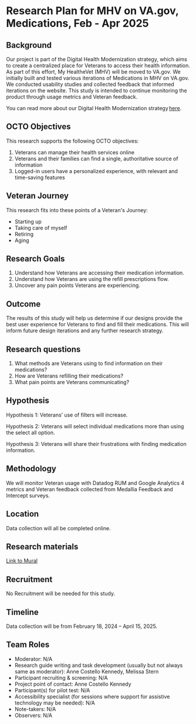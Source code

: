 # **Research Plan for MHV on VA.gov, Medications, Feb - Apr 2025**

## **Background**

Our project is part of the Digital Health Modernization strategy, which aims to create a centralized place for Veterans to access their health information. As part of this effort, My HealtheVet (MHV) will be moved to VA.gov. We initially built and tested various iterations of Medications in MHV on VA.gov. We conducted usability studies and collected feedback that informed iterations on the website. This study is intended to continue monitoring the product through usage metrics and Veteran feedback.

You can read more about our Digital Health Modernization strategy [here](https://github.com/department-of-veterans-affairs/va.gov-team/tree/master/products/health-care/digital-health-modernization/product).

## **OCTO Objectives**

This research supports the following OCTO objectives:

1. Veterans can manage their health services online
2. Veterans and their families can find a single, authoritative source of information
3. Logged-in users have a personalized experience, with relevant and time-saving features

## **Veteran Journey**

This research fits into these points of a Veteran's Journey:

- Starting up
- Taking care of myself
- Retiring
- Aging

## **Research Goals**

1. Understand how Veterans are accessing their medication information.
2. Understand how Veterans are using the refill prescriptions flow.
3. Uncover any pain points Veterans are experiencing.

## **Outcome**

The results of this study will help us determine if our designs provide the best user experience for Veterans to find and fill their medications. This will inform future design iterations and any further research strategy.

## **Research questions**

1. What methods are Veterans using to find information on their medications?
2. How are Veterans refilling their medications?
3. What pain points are Veterans communicating?

## **Hypothesis**

Hypothesis 1: Veterans’ use of filters will increase.

Hypothesis 2: Veterans will select individual medications more than using the select all option.

Hypothesis 3: Veterans will share their frustrations with finding medication information.

## **Methodology**

We will monitor Veteran usage with Datadog RUM and Google Analytics 4 metrics and Veteran feedback collected from Medallia Feedback and Intercept surveys.

## **Location**

Data collection will all be completed online.

## **Research materials**

[Link to Mural](https://app.mural.co/t/departmentofveteransaffairs9999/m/departmentofveteransaffairs9999/1741373424931/5441344c74ed238bcec1540db73166a204dd514f?sender=u8633abbc30765ec453730801)

## **Recruitment**

No Recruitment will be needed for this study.

## **Timeline**

Data collection will be from February 18, 2024 – April 15, 2025.

## **Team Roles**

- Moderator: N/A
- Research guide writing and task development (usually but not always same as moderator): Anne Costello Kennedy, Melissa Stern
- Participant recruiting & screening: N/A
- Project point of contact: Anne Costello Kennedy
- Participant(s) for pilot test: N/A
- Accessibility specialist (for sessions where support for assistive technology may be needed): N/A
- Note-takers: N/A
- Observers: N/A
